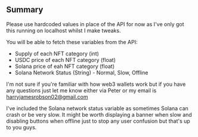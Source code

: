 ## Summary

Please use hardcoded values in place of the API for now as I've only got this running on localhost whilst I make tweaks.

You will be able to fetch these variables from the API:
* Supply of each NFT category (int)
* USDC price of each NFT category (float)
* Solana price of eah NFT category (float)
* Solana Network Status (String) - Normal, Slow, Offline

I'm not sure if you're familiar with how web3 wallets work but if you have any questions just let me know either via Peter or my email is harryjamesrobson02@gmail.com 

I've included the Solana network status variable as sometimes Solana can crash or be very slow. It might be worth displaying a banner when slow and disabling buttons when offline just to stop any user confusion but that's up to you guys.








